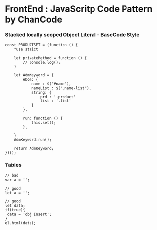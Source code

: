 # FrontEnd : JavaScritp Code Pattern by ChanCode


### Stacked locally scoped Object Literal -  BaseCode Style
```
const PRODUCTSET = (function () {
    "use strict

    let privateMethod = function () {
        // console.log();
    }

    let AdmKeyword = {
        eDom: {
            name : $("#name"),
            nameList : $(".name-list"),
            string: {
                prd : '.product'
                list : '.list'
            }
        },
        
        run: function () { 
            this.set();
        },     
                
    }
    AdmKeyword.run();
    
    return AdmKeyword;
})();
```


### Tables
```
// bad
var a = '';

// good
let a = '';

// good
let data;
if(true){
 data = 'obj Insert';
}
el.html(data);
```




